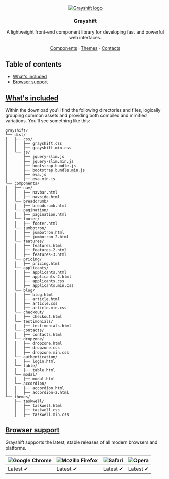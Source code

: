 <p align="center">
<a href="https://grayshift.io">
  <img src="https://avatars1.githubusercontent.com/u/56888211?s=200&v=4" alt="Grayshift logo">
</a>
</p>
<h3 align="center">Grayshift</h3>
<p align="center">
A lightweight front-end component library for developing fast and powerful web interfaces.
<br>
<br>
  <a href="https://grayshift.io/components/">Components</a>
   ·
  <a href="https://grayshift.io/themes/">Themes</a>
   ·
  <a href="https://grayshift.io/contacts/">Contacts</a>
</p>
<h2>Table of contents</h2>
<ul>
  <li>
    <a href="#whats-included">What's included</a>
  </li>
  <li>
    <a href="#browser-support">Browser support</a>
  </li>
</ul>
<h2>
  <a class="anchor" id="user-content-whats-included" aria-hidden="true" href="#whats-included">What's included</a>
</h2>
<p>Within the download you'll find the following directories and files, logically grouping common assets and providing both compiled and minified variations. You'll see something like this:</p>
<pre lang="text"><code>grayshift/
└── dist/
│   ├── css/
│   │   ├── grayshift.css
│   │   ├── grayshift.min.css
│   └── js/
│       ├── jquery-slim.js
│       ├── jquery-slim.min.js
│       ├── bootstrap.bundle.js
│       ├── bootstrap.bundle.min.js
│       ├── eva.js
│       ├── eva.min.js
└── components/
│   ├── nav/
│   │   ├── navbar.html
│   │   ├── navside.html
│   └── breadcrumb/
│   │   ├── breadcrumb.html
│   └── pagination/
│   │   ├── pagination.html
│   └── footer/
│   │   ├── footer.html
│   └── jumbotron/
│   │   ├── jumbotron.html
│   │   ├── jumbotron-2.html
│   └── features/
│   │   ├── features.html
│   │   ├── features-2.html
│   │   ├── features-3.html
│   └── pricing/
│   │   ├── pricing.html
│   └── applicants/
│   │   ├── applicants.html
│   │   ├── applicants-2.html
│   │   ├── applicants.css
│   │   ├── applicants.min.css
│   └── blog/
│   │   ├── blog.html
│   │   ├── article.html
│   │   ├── article.css
│   │   ├── article.min.css
│   └── checkout/
│   │   ├── checkout.html
│   └── testimonials/
│   │   ├── testimonials.html
│   └── contacts/
│   │   ├── contacts.html
│   └── dropzone/
│   │   ├── dropzone.html
│   │   ├── dropzone.css
│   │   ├── dropzone.min.css
│   └── authentication/
│   │   ├── login.html
│   └── table/
│   │   ├── table.html
│   └── modal/
│   │   ├── modal.html
│   └── accordion/
│   │   ├── accordion.html
│   │   ├── accordion-2.html
└── themes/
    ├── taskwell/
    │   ├── taskwell.html
    │   ├── taskwell.css
    │   ├── taskwell.min.css
</code></pre>
<h2>
  <a class="anchor" id="user-content-browser-support" aria-hidden="true" href="#browser-support">Browser support</a>
</h2>
<p>Grayshift supports the latest, stable releases of all modern browsers and platforms.</p>
<table>
  <thead>
    <tr>
      <th><img src="https://camo.githubusercontent.com/26846e979600799e9f4273d38bd9e5cb7bb8d6d0/68747470733a2f2f7261772e6769746875622e636f6d2f616c7272612f62726f777365722d6c6f676f732f6d61737465722f7372632f6368726f6d652f6368726f6d655f34387834382e706e67" alt="Google Chrome"></th>
      <th><img src="https://camo.githubusercontent.com/6087557f69ec6585eb7f8d7bd7d9ecb6b7f51ba1/68747470733a2f2f7261772e6769746875622e636f6d2f616c7272612f62726f777365722d6c6f676f732f6d61737465722f7372632f66697265666f782f66697265666f785f34387834382e706e67" alt="Mozilla Firefox"></th>
      <th><img src="https://camo.githubusercontent.com/6fbaeb334b99e74ddd89190a42766ea3b4600d2c/68747470733a2f2f7261772e6769746875622e636f6d2f616c7272612f62726f777365722d6c6f676f732f6d61737465722f7372632f7361666172692f7361666172695f34387834382e706e67" alt="Safari"></th>
      <th><img src="https://camo.githubusercontent.com/96d2405a936da1fb8988db0c1d304d3db04b8a52/68747470733a2f2f7261772e6769746875622e636f6d2f616c7272612f62726f777365722d6c6f676f732f6d61737465722f7372632f6f706572612f6f706572615f34387834382e706e67" alt="Opera"></th>
    </tr>
  </thead>
  <tbody>
    <tr>
      <td>Latest ✔</td>
      <td>Latest ✔</td>
      <td>Latest ✔</td>
      <td>Latest ✔</td>
    </tr>
  </tbody>
</table>
